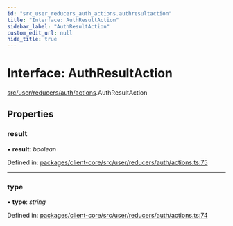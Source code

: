 ```yaml
---
id: "src_user_reducers_auth_actions.authresultaction"
title: "Interface: AuthResultAction"
sidebar_label: "AuthResultAction"
custom_edit_url: null
hide_title: true
---
```


# Interface: AuthResultAction

[src/user/reducers/auth/actions](../modules/src_user_reducers_auth_actions.md).AuthResultAction

## Properties

### result

• **result**: *boolean*

Defined in: [packages/client-core/src/user/reducers/auth/actions.ts:75](https://github.com/xr3ngine/xr3ngine/blob/65dfcf39a/packages/client-core/src/user/reducers/auth/actions.ts#L75)

___

### type

• **type**: *string*

Defined in: [packages/client-core/src/user/reducers/auth/actions.ts:74](https://github.com/xr3ngine/xr3ngine/blob/65dfcf39a/packages/client-core/src/user/reducers/auth/actions.ts#L74)
